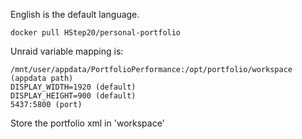English is the default language.

    docker pull HStep20/personal-portfolio

Unraid variable mapping is:

    /mnt/user/appdata/PortfolioPerformance:/opt/portfolio/workspace (appdata path)
    DISPLAY_WIDTH=1920 (default)
    DISPLAY_HEIGHT=900 (default)
    5437:5800 (port)
    
Store the portfolio xml in 'workspace'
